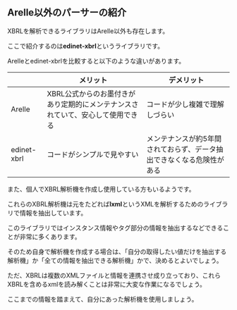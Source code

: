 ## Arelle以外のパーサーの紹介

XBRLを解析できるライブラリはArelle以外も存在します。

ここで紹介するのは**edinet-xbrl**というライブラリです。

Arelleとedinet-xbrlを比較すると以下のような違いがあります。

|  | メリット | デメリット |
| --- | --- | --- |
| Arelle | XBRL公式からのお墨付きがあり定期的にメンテナンスされていて、安心して使用できる | コードが少し複雑で理解しづらい |
| edinet-xbrl | コードがシンプルで見やすい | メンテナンスが約5年間されておらず、データ抽出できなくなる危険性がある |

また、個人でXBRL解析機を作成し使用している方もいるようです。

これらのXBRL解析機は元をたどれば**lxml**というXMLを解析するためのライブラリで情報を抽出しています。

このライブラリではインスタンス情報やタグ部分の情報を抽出するなどできることが非常に多くあります。

そのため自身で解析機を作成する場合は、「自分の取得したい値だけを抽出する解析機」か「全ての情報を抽出できる解析機」かで、決めるとよいでしょう。

ただ、XBRLは複数のXMLファイルと情報を連携させ成り立っており、これらXBRLを含めるxmlを読み解くことは非常に大変な作業になるでしょう。

ここまでの情報を踏まえて、自分にあった解析機を使用しましょう。